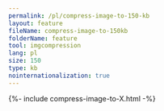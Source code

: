 ```yaml
---
permalink: /pl/compress-image-to-150-kb
layout: feature
fileName: compress-image-to-150kb
folderName: feature
tool: imgcompression
lang: pl
size: 150
type: kb
nointernationalization: true
---
```

{%- include compress-image-to-X.html -%}       
